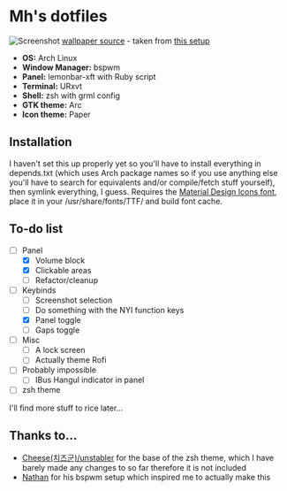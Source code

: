 # Mh's dotfiles

![Screenshot](http://i.imgur.com/q6zjFOd.png)
[wallpaper source](http://alex-tooth.deviantart.com/art/Follow-the-wind-513407376) - taken from [this setup](https://www.reddit.com/r/unixporn/comments/4inmkn/xfce_its_nothing_special_but_its_mine/)

 * **OS:** Arch Linux
 * **Window Manager:** bspwm
 * **Panel:** lemonbar-xft with Ruby script
 * **Terminal:** URxvt
 * **Shell:** zsh with grml config
 * **GTK theme:** Arc
 * **Icon theme:** Paper


## Installation
I haven't set this up properly yet so you'll have to install everything in depends.txt (which uses Arch package names so if you use anything else you'll have to search for equivalents and/or compile/fetch stuff yourself), then symlink everything, I guess.
Requires the [Material Design Icons font](https://materialdesignicons.com), place it in your /usr/share/fonts/TTF/ and build font cache.

## To-do list
* [ ] Panel
	* [x] Volume block
	* [x] Clickable areas
	* [ ] Refactor/cleanup
* [ ] Keybinds
	* [ ] Screenshot selection
	* [ ] Do something with the NYI function keys
	* [x] Panel toggle
	* [ ] Gaps toggle
* [ ] Misc
	* [ ] A lock screen
	* [ ] Actually theme Rofi
* [ ] Probably impossible
	* [ ] IBus Hangul indicator in panel
* [ ] zsh theme

I'll find more stuff to rice later...

## Thanks to...
 * [Cheese(치즈군)/unstabler](https://github.com/unstabler) for the base of the zsh theme, which I have barely made any changes to so far therefore it is not included
 * [Nathan](https://github.com/neeasade) for his bspwm setup which inspired me to actually make this
